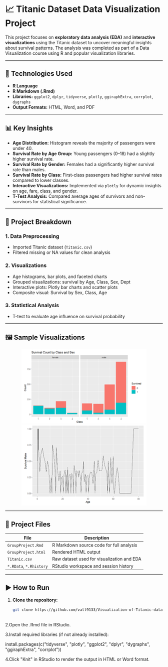 # 📈 Titanic Dataset Data Visualization Project

This project focuses on **exploratory data analysis (EDA)** and **interactive visualizations** using the Titanic dataset to uncover meaningful insights about survival patterns. The analysis was completed as part of a Data Visualization course using R and popular visualization libraries.

---

## 🔧 Technologies Used

- **R Language**
- **R Markdown (.Rmd)**
- **Libraries:** `ggplot2`, `dplyr`, `tidyverse`, `plotly`, `ggiraphExtra`, `corrplot`, `dygraphs`
- **Output Formats:** HTML, Word, and PDF

---

## 📊 Key Insights

- **Age Distribution:** Histogram reveals the majority of passengers were under 40.
- **Survival Rate by Age Group:** Young passengers (0–18) had a slightly higher survival rate.
- **Survival Rate by Gender:** Females had a significantly higher survival rate than males.
- **Survival Rate by Class:** First-class passengers had higher survival rates compared to lower classes.
- **Interactive Visualizations:** Implemented via `plotly` for dynamic insights on age, fare, class, and gender.
- **T-Test Analysis:** Compared average ages of survivors and non-survivors for statistical significance.

---

## 📅 Project Breakdown

### 1. Data Preprocessing

- Imported Titanic dataset (`Titanic.csv`)
- Filtered missing or NA values for clean analysis

### 2. Visualizations

- Age histograms, bar plots, and faceted charts
- Grouped visualizations: survival by Age, Class, Sex, Dept
- Interactive plots: Plotly bar charts and scatter plots
- Composite visual: Survival by Sex, Class, Age

### 3. Statistical Analysis

- T-test to evaluate age influence on survival probability

---

## 🖼️ Sample Visualizations

<p align="center">
  <img src="exmp1.png" width="400"/>
  <img src="exmp2.png" width="400"/>
</p>

---

## 💼 Project Files

| File                | Description                                  |
|---------------------|----------------------------------------------|
| `GroupProject.Rmd`  | R Markdown source code for full analysis     |
| `GroupProject.html` | Rendered HTML output                         |
| `Titanic.csv`       | Raw dataset used for visualization and EDA   |
| `*.RData`, `*.Rhistory` | RStudio workspace and session history     |

---

## ▶️ How to Run

1. **Clone the repository:**

   ```bash
   git clone https://github.com/vall9133/Visualization-of-Titanic-dataset.git
  
2.Open the .Rmd file in RStudio.  

3.Install required libraries (if not already installed):  

install.packages(c("tidyverse", "plotly", "ggplot2", "dplyr", "dygraphs", "ggiraphExtra", "corrplot"))  

4.Click "Knit" in RStudio to render the output in HTML or Word format.

